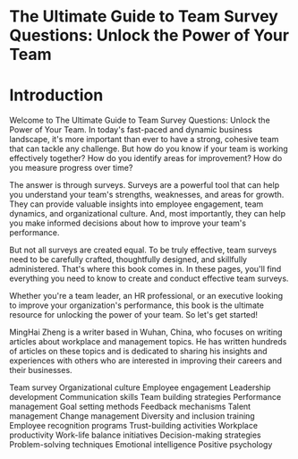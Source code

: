 # The Ultimate Guide to Team Survey Questions: Unlock the Power of Your Team

# Introduction

Welcome to The Ultimate Guide to Team Survey Questions: Unlock the Power of Your Team. In today's fast-paced and dynamic business landscape, it's more important than ever to have a strong, cohesive team that can tackle any challenge. But how do you know if your team is working effectively together? How do you identify areas for improvement? How do you measure progress over time?

The answer is through surveys. Surveys are a powerful tool that can help you understand your team's strengths, weaknesses, and areas for growth. They can provide valuable insights into employee engagement, team dynamics, and organizational culture. And, most importantly, they can help you make informed decisions about how to improve your team's performance.

But not all surveys are created equal. To be truly effective, team surveys need to be carefully crafted, thoughtfully designed, and skillfully administered. That's where this book comes in. In these pages, you'll find everything you need to know to create and conduct effective team surveys.

Whether you're a team leader, an HR professional, or an executive looking to improve your organization's performance, this book is the ultimate resource for unlocking the power of your team. So let's get started!

MingHai Zheng is a writer based in Wuhan, China, who focuses on writing articles about workplace and management topics. He has written hundreds of articles on these topics and is dedicated to sharing his insights and experiences with others who are interested in improving their careers and their businesses.


Team survey
Organizational culture
Employee engagement
Leadership development
Communication skills
Team building strategies
Performance management
Goal setting methods
Feedback mechanisms
Talent management
Change management
Diversity and inclusion training
Employee recognition programs
Trust-building activities
Workplace productivity
Work-life balance initiatives
Decision-making strategies
Problem-solving techniques
Emotional intelligence
Positive psychology
